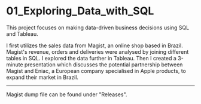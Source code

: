 # 01_Exploring_Data_with_SQL
This project focuses on making data-driven business decisions using SQL and Tableau.

I first utilizes the sales data from Magist, an online shop based in Brazil. Magist's revenue, orders and deliveries were analysed by joining different tables in SQL. I explored the data further in Tableau. Then I created a 3-minute presentation which discusses the potential partnership between Magist and Eniac, a European company specialised in Apple products, to expand their market in Brazil.


---

Magist dump file can be found under "Releases".

